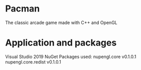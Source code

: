 # Pacman
The classic arcade game made with C++ and OpenGL


# Application and packages
Visual Studio 2019
NuGet Packages used: nupengl.core v0.1.0.1
		                 nupengl.core.redist v0.1.0.1
